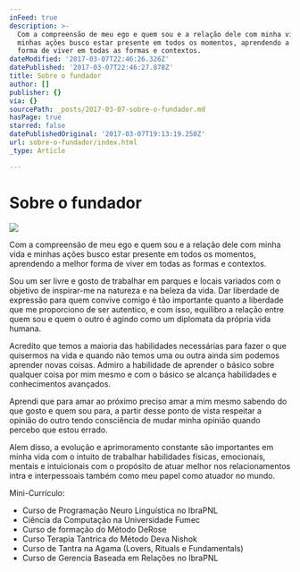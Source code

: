```yaml
---
inFeed: true
description: >-
  Com a compreensão de meu ego e quem sou e a relação dele com minha vida e
  minhas ações busco estar presente em todos os momentos, aprendendo a melhor
  forma de viver em todas as formas e contextos.
dateModified: '2017-03-07T22:46:26.326Z'
datePublished: '2017-03-07T22:46:27.878Z'
title: Sobre o fundador
author: []
publisher: {}
via: {}
sourcePath: _posts/2017-03-07-sobre-o-fundador.md
hasPage: true
starred: false
datePublishedOriginal: '2017-03-07T19:13:19.250Z'
url: sobre-o-fundador/index.html
_type: Article

---
```

# Sobre o fundador
![](https://imgflo.herokuapp.com/graph/2b2431f8e7ba7b0/42e85cd34b5a67fe55c29d5f652a6cdc/croprotate.png?cropheight=3054&cropwidth=4592&degrees=0&input=https%3A%2F%2Fthe-grid-user-content.s3-us-west-2.amazonaws.com%2F29b4fdfd-5ec2-443f-8d22-f43b3d94083b.png&x=0&y=0)

Com a compreensão de meu ego e quem sou e a relação dele com minha vida e minhas ações busco estar presente em todos os momentos, aprendendo a melhor forma de viver em todas as formas e contextos.

Sou um ser livre e gosto de trabalhar em parques e locais variados com o objetivo de inspirar-me na natureza e na beleza da vida. Dar liberdade de expressão para quem convive comigo é tão importante quanto a liberdade que me proporciono de ser autentico, e com isso, equilibro a relação entre quem sou e quem o outro é agindo como um diplomata da própria vida humana.

Acredito que temos a maioria das habilidades necessárias para fazer o que quisermos na vida e quando não temos uma ou outra ainda sim podemos aprender novas coisas. Admiro a habilidade de aprender o básico sobre qualquer coisa por mim mesmo e com o básico se alcança habilidades e conhecimentos avançados.

Aprendi que para amar ao próximo preciso amar a mim mesmo sabendo do que gosto e quem sou para, a partir desse ponto de vista respeitar a opinião do outro tendo consciência de mudar minha opinião quando percebo que estou errado.

Alem disso, a evolução e aprimoramento constante são importantes em minha vida com o intuito de trabalhar habilidades físicas, emocionais, mentais e intuicionais com o propósito de atuar melhor nos relacionamentos intra e interpessoais também como meu papel como atuador no mundo.

Mini-Currículo:

* Curso de Programação Neuro Linguística no IbraPNL
* Ciência da Computação na Universidade Fumec
* Curso de formação do Método DeRose
* Curso Terapia Tantrica do Método Deva Nishok
* Curso de Tantra na Agama (Lovers, Rituals e Fundamentals)
* Curso de Gerencia Baseada em Relações no IbraPNL